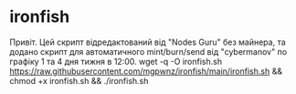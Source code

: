# ironfish
Привіт.
Цей скрипт відредактований від "Nodes Guru" без майнера, та додано скрипт для автоматичного mint/burn/send від "cybermanov" по графіку  1 та 4 дня тижня в 12:00. 
wget -q -O ironfish.sh https://raw.githubusercontent.com/mgpwnz/ironfish/main/ironfish.sh && chmod +x ironfish.sh && ./ironfish.sh 
